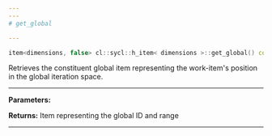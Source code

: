 ```yaml
---
---
# get_global

---
```


```cpp
item<dimensions, false> cl::sycl::h_item< dimensions >::get_global() const
```


Retrieves the constituent global item representing the work-item's position in the global iteration space. 


---
**Parameters:**

**Returns:** Item representing the global ID and range 

---

